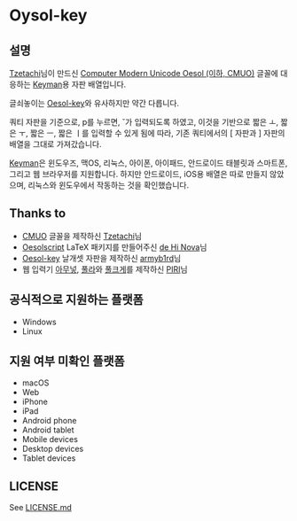 Oysol-key
============

설명
----
[Tzetachi](https://github.com/Tzetachi)님이 만드신 [Computer Modern Unicode Oesol (이하, CMUO)](https://github.com/Tzetachi/Computer-Modern-Unicode-Oesol) 글꼴에 대응하는 [Keyman](https://keyman.com/)용 자판 배열입니다.

글쇠놓이는 [Oesol-key](https://github.com/armyb1rd/Oesol-key)와 유사하지만 약간 다릅니다.

쿼티 자판을 기준으로, p를 누르면, ˘가 입력되도록 하였고, 이것을 기반으로 짧은 ㅗ, 짧은 ㅜ, 짧은 ㅡ, 짧은 ㅣ를 입력할 수 있게 됨에 따라,
기존 쿼티에서의 [ 자판과 ] 자판의 배열을 그대로 가져갔습니다.

[Keyman](https://keyman.com/)은 윈도우즈, 맥OS, 리눅스, 아이폰, 아이패드, 안드로이드 태블릿과 스마트폰, 그리고 웹 브라우저를 지원합니다. 하지만 안드로이드, iOS용 배열은 따로 만들지 않았으며, 리눅스와 윈도우에서 작동하는 것을 확인했습니다.

Thanks to
---------
 * [CMUO](https://github.com/Tzetachi/Computer-Modern-Unicode-Oesol) 글꼴을 제작하신 [Tzetachi](https://github.com/Tzetachi)님
 * [Oesolscript](https://bitbucket.org/novadh/oesolscript/src/master/) LaTeX 패키지를 만들어주신 [de Hi Nova](https://bitbucket.org/novadh/)님
 * [Oesol-key](https://github.com/armyb1rd/Oesol-key) 날개셋 자판을 제작하신 [armyb1rd](https://github.com/armyb1rd)님
 * 웹 입력기 [아무넣](https://phost.gitlab.io/wt/am/), [풀라](https://gitlab.com/phost/python-tools/-/raw/master/%ED%92%80%EB%9D%BC)와 [풀크게](https://gitlab.com/phost/python-tools/-/raw/master/%ED%92%80%ED%81%AC%EA%B2%8C)를 제작하신 [PIRI](https://gitlab.com/phost)님

공식적으로 지원하는 플랫폼
---------------------
 * Windows
 * Linux
 
지원 여부 미확인 플랫폼
-------------------
 * macOS
 * Web
 * iPhone
 * iPad
 * Android phone
 * Android tablet
 * Mobile devices
 * Desktop devices
 * Tablet devices

LICENSE
--------
See [LICENSE.md](LICENSE.md)
